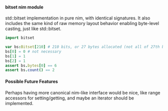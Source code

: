 #### bitset nim module
std::bitset implementation in pure nim, with identical signatures. It also includes the same kind of raw memory layout behavior enabling byte-level casting, just like std::bitset.

```nim
import bitset

var bs:Bitset[210] # 210 bits, or 27 bytes allocated (not all of 27th byte used)
bs[0] = 0 # not necessary
bs[1] = 1
bs[2] = 1
assert bs.bytes[0] == 6
assert bs.count() == 2
```

#### Possible Future Features

Perhaps having more canonical nim-like interface would be nice, like range accessors for setting/getting, and maybe an iterator should be implemented.
